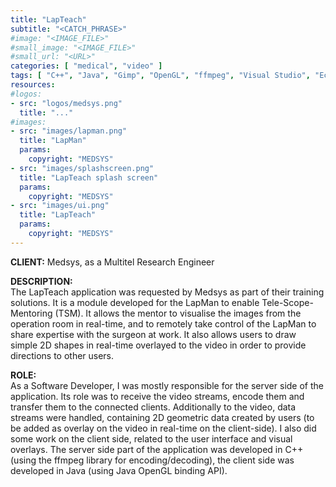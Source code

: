 ```yaml
---
title: "LapTeach"
subtitle: "<CATCH_PHRASE>"
#image: "<IMAGE_FILE>"
#small_image: "<IMAGE_FILE>"
#small_url: "<URL>"
categories: [ "medical", "video" ]
tags: [ "C++", "Java", "Gimp", "OpenGL", "ffmpeg", "Visual Studio", "Eclipse" ]
resources:
#logos:
- src: "logos/medsys.png"
  title: "..."
#images:
- src: "images/lapman.png"
  title: "LapMan"
  params:
    copyright: "MEDSYS"
- src: "images/splashscreen.png"
  title: "LapTeach splash screen"
  params:
    copyright: "MEDSYS"
- src: "images/ui.png"
  title: "LapTeach"
  params:
    copyright: "MEDSYS"
---
```


<b>CLIENT:</b> Medsys, as a Multitel Research Engineer<br>

<b>DESCRIPTION:</b><br>
The LapTeach application was requested by Medsys as part of their training solutions.
It is a module developed for the LapMan to enable Tele-Scope-Mentoring (TSM).
It allows the mentor to visualise the images from the operation room in real-time, and to remotely take control of the LapMan to share expertise with the surgeon at work. It also allows users to draw simple 2D shapes in real-time overlayed to the video in order to provide directions to other users.

<b>ROLE:</b><br>
As a Software Developer, I was mostly responsible for the server side of the application. Its role was to receive the video streams, encode them and transfer them to the connected clients.
Additionally to the video, data streams were handled, containing 2D geometric data created by users (to be added as overlay on the video in real-time on the client-side).
I also did some work on the client side, related to the user interface and visual overlays.
The server side part of the application was developed in C++ (using the ffmpeg library for encoding/decoding), the client side was developed in Java (using Java OpenGL binding API).
